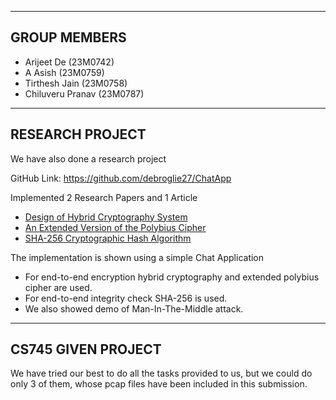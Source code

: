 -----------------------------
GROUP MEMBERS
-----------------------------
- Arijeet De (23M0742)
- A Asish (23M0759)
- Tirthesh Jain (23M0758)
- Chiluveru Pranav (23M0787)


-----------------------------
RESEARCH PROJECT
-----------------------------

We have also done a research project

GitHub Link: https://github.com/debroglie27/ChatApp

Implemented 2 Research Papers and 1 Article
- [Design of Hybrid Cryptography System](https://ieeexplore.ieee.org/abstract/document/9199997)
- [An Extended Version of the Polybius Cipher](https://citeseerx.ist.psu.edu/document?repid=rep1&type=pdf&doi=35f5b5360154090df72c48fa7e290b807dbef113)
- [SHA-256 Cryptographic Hash Algorithm](https://www.movable-type.co.uk/scripts/sha256.html)


The implementation is shown using a simple Chat Application
- For end-to-end encryption hybrid cryptography and extended polybius cipher are used.
- For end-to-end integrity check SHA-256 is used.
- We also showed demo of Man-In-The-Middle attack.



------------------------------
CS745 GIVEN PROJECT
------------------------------
We have tried our best to do all the tasks provided to us, but we could do only 3 of them, whose pcap files have been included in this submission. 
